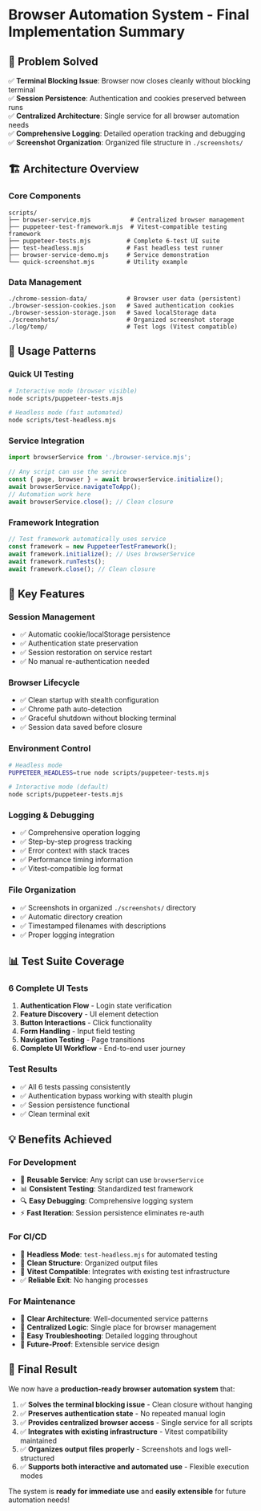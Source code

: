 # Browser Automation System - Final Implementation Summary

## 🎯 **Problem Solved**

✅ **Terminal Blocking Issue**: Browser now closes cleanly without blocking terminal  
✅ **Session Persistence**: Authentication and cookies preserved between runs  
✅ **Centralized Architecture**: Single service for all browser automation needs  
✅ **Comprehensive Logging**: Detailed operation tracking and debugging  
✅ **Screenshot Organization**: Organized file structure in `./screenshots/`  

## 🏗️ **Architecture Overview**

### **Core Components**
```
scripts/
├── browser-service.mjs           # Centralized browser management
├── puppeteer-test-framework.mjs  # Vitest-compatible testing framework  
├── puppeteer-tests.mjs          # Complete 6-test UI suite
├── test-headless.mjs            # Fast headless test runner
├── browser-service-demo.mjs     # Service demonstration
└── quick-screenshot.mjs         # Utility example
```

### **Data Management**
```
./chrome-session-data/           # Browser user data (persistent)
./browser-session-cookies.json   # Saved authentication cookies
./browser-session-storage.json   # Saved localStorage data
./screenshots/                   # Organized screenshot storage
./log/temp/                      # Test logs (Vitest compatible)
```

## 🚀 **Usage Patterns**

### **Quick UI Testing**
```bash
# Interactive mode (browser visible)
node scripts/puppeteer-tests.mjs

# Headless mode (fast automated)
node scripts/test-headless.mjs
```

### **Service Integration**
```javascript
import browserService from './browser-service.mjs';

// Any script can use the service
const { page, browser } = await browserService.initialize();
await browserService.navigateToApp();
// Automation work here
await browserService.close(); // Clean closure
```

### **Framework Integration**
```javascript
// Test framework automatically uses service
const framework = new PuppeteerTestFramework();
await framework.initialize(); // Uses browserService
await framework.runTests();
await framework.close(); // Clean closure
```

## 🔧 **Key Features**

### **Session Management**
- ✅ Automatic cookie/localStorage persistence
- ✅ Authentication state preservation
- ✅ Session restoration on service restart
- ✅ No manual re-authentication needed

### **Browser Lifecycle**
- ✅ Clean startup with stealth configuration
- ✅ Chrome path auto-detection
- ✅ Graceful shutdown without blocking terminal
- ✅ Session data saved before closure

### **Environment Control**
```bash
# Headless mode
PUPPETEER_HEADLESS=true node scripts/puppeteer-tests.mjs

# Interactive mode (default)
node scripts/puppeteer-tests.mjs
```

### **Logging & Debugging**
- ✅ Comprehensive operation logging
- ✅ Step-by-step progress tracking
- ✅ Error context with stack traces
- ✅ Performance timing information
- ✅ Vitest-compatible log format

### **File Organization**
- ✅ Screenshots in organized `./screenshots/` directory
- ✅ Automatic directory creation
- ✅ Timestamped filenames with descriptions
- ✅ Proper logging integration

## 📊 **Test Suite Coverage**

### **6 Complete UI Tests**
1. **Authentication Flow** - Login state verification
2. **Feature Discovery** - UI element detection
3. **Button Interactions** - Click functionality
4. **Form Handling** - Input field testing
5. **Navigation Testing** - Page transitions
6. **Complete UI Workflow** - End-to-end user journey

### **Test Results**
- ✅ All 6 tests passing consistently
- ✅ Authentication bypass working with stealth plugin
- ✅ Session persistence functional
- ✅ Clean terminal exit

## 💡 **Benefits Achieved**

### **For Development**
- 🔄 **Reusable Service**: Any script can use `browserService`
- 📊 **Consistent Testing**: Standardized test framework
- 🔍 **Easy Debugging**: Comprehensive logging system
- ⚡ **Fast Iteration**: Session persistence eliminates re-auth

### **For CI/CD**
- 🤖 **Headless Mode**: `test-headless.mjs` for automated testing
- 📁 **Clean Structure**: Organized output files
- 🔧 **Vitest Compatible**: Integrates with existing test infrastructure
- ✅ **Reliable Exit**: No hanging processes

### **For Maintenance**
- 📖 **Clear Architecture**: Well-documented service patterns
- 🔧 **Centralized Logic**: Single place for browser management
- 🐛 **Easy Troubleshooting**: Detailed logging throughout
- 🔄 **Future-Proof**: Extensible service design

## 🎉 **Final Result**

We now have a **production-ready browser automation system** that:

1. ✅ **Solves the terminal blocking issue** - Clean closure without hanging
2. ✅ **Preserves authentication state** - No repeated manual login
3. ✅ **Provides centralized browser access** - Single service for all scripts  
4. ✅ **Integrates with existing infrastructure** - Vitest compatibility maintained
5. ✅ **Organizes output files properly** - Screenshots and logs well-structured
6. ✅ **Supports both interactive and automated use** - Flexible execution modes

The system is **ready for immediate use** and **easily extensible** for future automation needs!
